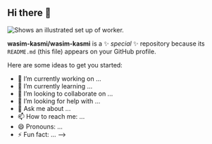 ## Hi there 👋
<picture>
  <source media="(prefers-color-scheme: dark)" srcset="https://www.google.fr/url?sa=i&url=https%3A%2F%2Ffr.freepik.com%2Fphotos-premium%2Fillustration-joueur-configuration-ordinateur-bureau-jeu_35104146.htm&psig=AOvVaw2MghVrLYXgO3-ZgqdJ2o1E&ust=1732700839894000&source=images&cd=vfe&opi=89978449&ved=0CBQQjRxqFwoTCMi8ieLb-YkDFQAAAAAdAAAAABAE">
  <source media="(prefers-color-scheme: light)" srcset="https://www.google.fr/url?sa=i&url=https%3A%2F%2Ffr.freepik.com%2Fphotos-premium%2Fillustration-joueur-configuration-ordinateur-bureau-jeu_35104146.htm&psig=AOvVaw2MghVrLYXgO3-ZgqdJ2o1E&ust=1732700839894000&source=images&cd=vfe&opi=89978449&ved=0CBQQjRxqFwoTCMi8ieLb-YkDFQAAAAAdAAAAABAE">
  <img alt="Shows an illustrated set up of worker." src="https://www.google.fr/url?sa=i&url=https%3A%2F%2Ffr.freepik.com%2Fphotos-premium%2Fillustration-joueur-configuration-ordinateur-bureau-jeu_35104146.htm&psig=AOvVaw2MghVrLYXgO3-ZgqdJ2o1E&ust=1732700839894000&source=images&cd=vfe&opi=89978449&ved=0CBQQjRxqFwoTCMi8ieLb-YkDFQAAAAAdAAAAABAEg">
</picture>

**wasim-kasmi/wasim-kasmi** is a ✨ _special_ ✨ repository because its `README.md` (this file) appears on your GitHub profile.

Here are some ideas to get you started:

- 🔭 I’m currently working on ...
- 🌱 I’m currently learning ...
- 👯 I’m looking to collaborate on ...
- 🤔 I’m looking for help with ...
- 💬 Ask me about ...
- 📫 How to reach me: ...
- 😄 Pronouns: ...
- ⚡ Fun fact: ...
-->
